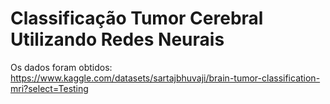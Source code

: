 # Classificação Tumor Cerebral Utilizando Redes Neurais

Os dados foram obtidos: https://www.kaggle.com/datasets/sartajbhuvaji/brain-tumor-classification-mri?select=Testing
